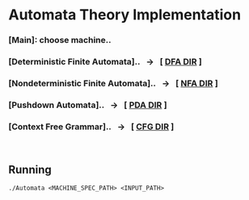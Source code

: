# Automata Theory Implementation
### [Main]: choose machine..
### [Deterministic Finite Automata]..&nbsp;&nbsp;&nbsp;&rarr;&nbsp;&nbsp;&nbsp;[ [DFA DIR](Automata/DFA) ]
### [Nondeterministic Finite Automata]..&nbsp;&nbsp;&nbsp;&rarr;&nbsp;&nbsp;&nbsp;[ [NFA DIR](Automata/NFA) ]
### [Pushdown Automata]..&nbsp;&nbsp;&nbsp;&rarr;&nbsp;&nbsp;&nbsp;[ [PDA DIR](Automata/PDA) ]
### [Context Free Grammar]..&nbsp;&nbsp;&nbsp;&rarr;&nbsp;&nbsp;&nbsp;[ [CFG DIR](Automata/CFG) ]

<br>

## Running
 ```./Automata <MACHINE_SPEC_PATH> <INPUT_PATH> ```
